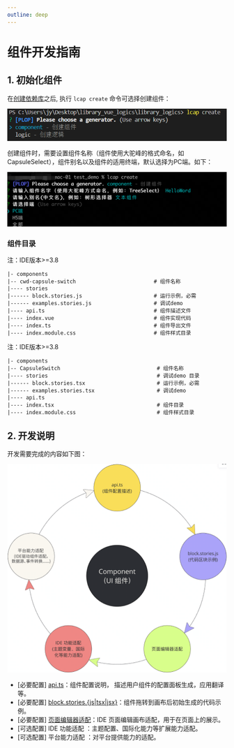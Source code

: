 ```yaml
---
outline: deep
---
```

<script setup>
import { VTCodeGroup, VTCodeGroupTab } from '../../.vitepress/components'
</script>

# 组件开发指南

## 1. 初始化组件

在[创建依赖库](../get-started/init.md)之后, 执行 `lcap create` 命令可选择创建组件：

<img src="../../images/zujiankaifazhinan_202411201439_1.jpg" class="imgStyle" style="" />

创建组件时，需要设置组件名称（组件使⽤大驼峰的格式命名，如CapsuleSelect），组件别名以及组件的适用终端，默认选择为PC端。如下：

<img src="../../images/zujiankaifazhinan_202411201439_2.jpg" class="imgStyle" style="" />

### 组件目录

<VTCodeGroup>
  <VTCodeGroupTab label="Vue2">

  注：IDE版本>=3.8
  ```
  |- components
  |-- cwd-capsule-switch                         # 组件名称
  |---- stories
  |------ block.stories.js                       # 运行示例，必需
  |------ examples.stories.js                    # 调试demo
  |---- api.ts                                   # 组件描述文件
  |---- index.vue                                # 组件实现代码
  |---- index.ts                                 # 组件导出文件
  |---- index.module.css                         # 组件样式目录
  ```

  </VTCodeGroupTab>
  <VTCodeGroupTab label="React">

  注：IDE版本>=3.8
  ```
  |- components
  |-- CapsuleSwitch                               # 组件名称
  |---- stories                                   # 调试demo 目录
  |------ block.stories.tsx                       # 运行示例，必需
  |------ examples.stories.tsx                    # 调试demo
  |---- api.ts
  |---- index.tsx                                 # 组件目录
  |---- index.module.css                          # 组件样式目录
  ```

  </VTCodeGroupTab>
</VTCodeGroup>

## 2. 开发说明

开发需要完成的内容如下图：

<img src="../../images/zujiankaifazhinan_202411201439_3.png" class="imgStyle" style="" />

- \[必要配置] [api.ts](../component/api.md)：组件配置说明， 描述用户组件的配置面板生成，应用翻译等。
- \[必要配置] [block.stories.{js|tsx|jsx}](../component/block.md)：组件拖转到画布后初始生成的代码示例。
- \[必要配置] [页面编辑器适配](../component/ide.md)：IDE 页面编辑画布适配，用于在页面上的展示。
- \[可选配置] IDE 功能适配 ：主题配置、国际化能力等扩展能力适配。
- \[可选配置] 平台能力适配 ：对平台提供能力的适配。




<style>
 .highlight {
      border: 1px solid #679CF8; /* 添加边框 */
      border-radius: 6px;
      background-color: #F8FCFF; /* 添加底色 */
      padding: 10px 20px 10px 20px;
      margin-bottom:20px;
      margin-top:20px;
      box-shadow: 0 2px 4px rgba(0, 0, 0, 0.2);
  }
</style>